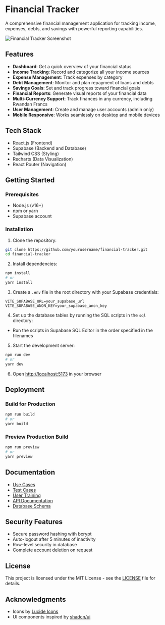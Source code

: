 # Financial Tracker

A comprehensive financial management application for tracking income, expenses, debts, and savings with powerful reporting capabilities.

![Financial Tracker Screenshot](https://via.placeholder.com/800x450)

## Features

- **Dashboard**: Get a quick overview of your financial status
- **Income Tracking**: Record and categorize all your income sources
- **Expense Management**: Track expenses by category
- **Debt Management**: Monitor and plan repayment of loans and debts
- **Savings Goals**: Set and track progress toward financial goals
- **Financial Reports**: Generate visual reports of your financial data
- **Multi-Currency Support**: Track finances in any currency, including Rwandan Francs
- **User Management**: Create and manage user accounts (admin only)
- **Mobile Responsive**: Works seamlessly on desktop and mobile devices

## Tech Stack

- React.js (Frontend)
- Supabase (Backend and Database)
- Tailwind CSS (Styling)
- Recharts (Data Visualization)
- React Router (Navigation)

## Getting Started

### Prerequisites

- Node.js (v16+)
- npm or yarn
- Supabase account

### Installation

1. Clone the repository:
```bash
git clone https://github.com/yourusername/financial-tracker.git
cd financial-tracker
```

2. Install dependencies:
```bash
npm install
# or
yarn install
```

3. Create a `.env` file in the root directory with your Supabase credentials:
```
VITE_SUPABASE_URL=your_supabase_url
VITE_SUPABASE_ANON_KEY=your_supabase_anon_key
```

4. Set up the database tables by running the SQL scripts in the `sql` directory:
- Run the scripts in Supabase SQL Editor in the order specified in the filenames

5. Start the development server:
```bash
npm run dev
# or
yarn dev
```

6. Open [http://localhost:5173](http://localhost:5173) in your browser

## Deployment

### Build for Production

```bash
npm run build
# or 
yarn build
```

### Preview Production Build

```bash
npm run preview
# or
yarn preview
```

## Documentation

- [Use Cases](./docs/USE_CASES.md)
- [Test Cases](./docs/TEST_CASES.md)
- [User Training](./docs/USER_TRAINING.md)
- [API Documentation](./docs/API.md)
- [Database Schema](./docs/DATABASE.md)

## Security Features

- Secure password hashing with bcrypt
- Auto-logout after 5 minutes of inactivity
- Row-level security in database
- Complete account deletion on request

## License

This project is licensed under the MIT License - see the [LICENSE](LICENSE) file for details.

## Acknowledgments

- Icons by [Lucide Icons](https://lucide.dev/)
- UI components inspired by [shadcn/ui](https://ui.shadcn.com/)

